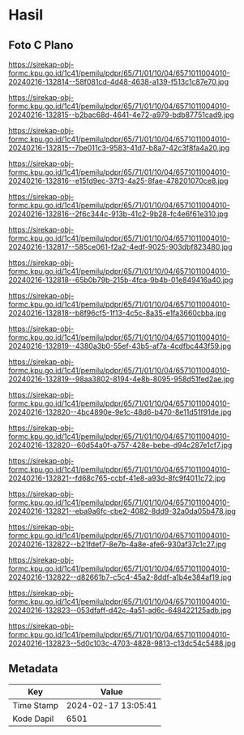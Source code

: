 # Hasil

## Foto C Plano

https://sirekap-obj-formc.kpu.go.id/1c41/pemilu/pdpr/65/71/01/10/04/6571011004010-20240216-132814--58f081cd-4d48-4638-a139-f513c1c87e70.jpg

https://sirekap-obj-formc.kpu.go.id/1c41/pemilu/pdpr/65/71/01/10/04/6571011004010-20240216-132815--b2bac68d-4641-4e72-a979-bdb87751cad9.jpg

https://sirekap-obj-formc.kpu.go.id/1c41/pemilu/pdpr/65/71/01/10/04/6571011004010-20240216-132815--7be011c3-9583-41d7-b8a7-42c3f8fa4a20.jpg

https://sirekap-obj-formc.kpu.go.id/1c41/pemilu/pdpr/65/71/01/10/04/6571011004010-20240216-132816--e15fd9ec-37f3-4a25-8fae-478201070ce8.jpg

https://sirekap-obj-formc.kpu.go.id/1c41/pemilu/pdpr/65/71/01/10/04/6571011004010-20240216-132816--2f6c344c-913b-41c2-9b28-fc4e6f61e310.jpg

https://sirekap-obj-formc.kpu.go.id/1c41/pemilu/pdpr/65/71/01/10/04/6571011004010-20240216-132817--585ce061-f2a2-4edf-9025-903dbf823480.jpg

https://sirekap-obj-formc.kpu.go.id/1c41/pemilu/pdpr/65/71/01/10/04/6571011004010-20240216-132818--65b0b79b-215b-4fca-9b4b-01e849416a40.jpg

https://sirekap-obj-formc.kpu.go.id/1c41/pemilu/pdpr/65/71/01/10/04/6571011004010-20240216-132818--b8f96cf5-1f13-4c5c-8a35-e1fa3660cbba.jpg

https://sirekap-obj-formc.kpu.go.id/1c41/pemilu/pdpr/65/71/01/10/04/6571011004010-20240216-132819--4380a3b0-55ef-43b5-af7a-4cdfbc443f59.jpg

https://sirekap-obj-formc.kpu.go.id/1c41/pemilu/pdpr/65/71/01/10/04/6571011004010-20240216-132819--98aa3802-8194-4e8b-8095-958d51fed2ae.jpg

https://sirekap-obj-formc.kpu.go.id/1c41/pemilu/pdpr/65/71/01/10/04/6571011004010-20240216-132820--4bc4890e-9e1c-48d6-b470-8e11d51f91de.jpg

https://sirekap-obj-formc.kpu.go.id/1c41/pemilu/pdpr/65/71/01/10/04/6571011004010-20240216-132820--60d54a0f-a757-428e-bebe-d94c287e1cf7.jpg

https://sirekap-obj-formc.kpu.go.id/1c41/pemilu/pdpr/65/71/01/10/04/6571011004010-20240216-132821--fd68c765-ccbf-41e8-a93d-8fc9f4011c72.jpg

https://sirekap-obj-formc.kpu.go.id/1c41/pemilu/pdpr/65/71/01/10/04/6571011004010-20240216-132821--eba9a6fc-cbe2-4082-8dd9-32a0da05b478.jpg

https://sirekap-obj-formc.kpu.go.id/1c41/pemilu/pdpr/65/71/01/10/04/6571011004010-20240216-132822--b21fdef7-8e7b-4a8e-afe6-930af37c1c27.jpg

https://sirekap-obj-formc.kpu.go.id/1c41/pemilu/pdpr/65/71/01/10/04/6571011004010-20240216-132822--d82661b7-c5c4-45a2-8ddf-a1b4e384af19.jpg

https://sirekap-obj-formc.kpu.go.id/1c41/pemilu/pdpr/65/71/01/10/04/6571011004010-20240216-132823--053dfaff-d42c-4a51-ad6c-648422125adb.jpg

https://sirekap-obj-formc.kpu.go.id/1c41/pemilu/pdpr/65/71/01/10/04/6571011004010-20240216-132823--5d0c103c-4703-4828-9813-c13dc54c5488.jpg


## Metadata

| Key        | Value               |
| ---------- | ------------------- |
| Time Stamp | 2024-02-17 13:05:41 |
| Kode Dapil | 6501                |



